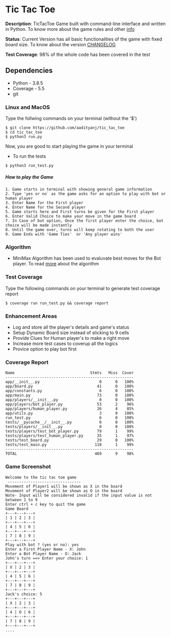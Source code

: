 # Tic Tac Toe
**Description**: TicTacToe Game built with command-line interface  and written in Python. To know more about the game rules and other [info](https://en.wikipedia.org/wiki/Tic-tac-toe)

**Status**:  Current Version has all basic functionalities of the game with fixed board size. To know about the version [CHANGELOG](changelog.md)

**Test Coverage**: 98% of the whole code has been covered in the test  
## Dependencies
- Python - 3.8.5
- Coverage - 5.5
- git
### Linux and MacOS
Type the follwing commands on your terminal (without the '$')  
```
$ git clone https://github.com/aadityanj/tic_tac_toe
$ cd tic_tac_toe
$ python3 run.py
```
Now, you are good to start playing the game in your terminal
- To run the tests 
```
$ python3 run_test.py
```
##### How to play the Game
```
1. Game starts in terminal with showing general game information
2. Type 'yes or no` as the game asks for an option to play with bot or human player
3. Enter Name for the First player
4. Enter Name for the Second player
5. Game starts here and First turns be given for the First player
6. Enter Valid Choice to make your move in the game board
7. In Case of bot option, Once the first player enter the choice, bot choice will be made instantly
8. Until the game over, turns will keep rotating to both the user
9. Game Ends with 'Game Ties'  or 'Any player wins'
```
### Algorithm
- MiniMax Algorithm has been used to evaluvate best moves for the Bot player. To read [more](https://en.wikipedia.org/wiki/Minimax) about the algorithm
### Test Coverage
Type the following commands on your terminal to generate test coverage report
```
$ coverage run run_test.py && coverage report
```
### Enhancement Areas
- Log and store all the player's details and game's status
- Setup Dynamic Board size instead of sticking to 9 cells
- Provide Clues for Human player's to make a right move
- Increase more test cases to coverup all the logics
- Provice option to play bot first
### Coverage Report
```
Name                                 Stmts   Miss  Cover
--------------------------------------------------------
app/__init__.py                          0      0   100%
app/board.py                            41      0   100%
app/constants.py                         6      0   100%
app/main.py                             73      0   100%
app/players/__init__.py                  0      0   100%
app/players/bot_player.py               53      2    96%
app/players/human_player.py             26      4    85%
app/utils.py                             3      0   100%
run_test.py                              6      0   100%
tests/__pycache__/__init__.py            0      0   100%
tests/players/__init__.py                0      0   100%
tests/players/test_bot_player.py        79      1    99%
tests/players/test_human_player.py      35      1    97%
tests/test_board.py                     29      0   100%
tests/test_main.py                     118      1    99%
--------------------------------------------------------
TOTAL                                  469      9    98%
```

### Game Screenshot
```
Welcome to the tic tac toe game 
 -------------------------------- 
Movement of Player1 will be shown as X in the board 
Movement of Player2 will be shown as O in the board 
Note- Input will be considered invalid if the input value is not between 1 to 9 
Enter ctrl + c key to quit the game
Game Board
+---+---+---+
| 1 | 2 | 3 |
+---+---+---+
| 4 | 5 | 6 |
+---+---+---+
| 7 | 8 | 9 |
+---+---+---+
Play with bot ? (yes or no): yes
Enter a First Player Name - X: John   
Enter a Bot Player Name - O: Jack
John's turn ==> Enter your choice: 1
+---+---+---+
| X | 2 | 3 |
+---+---+---+
| 4 | 5 | 6 |
+---+---+---+
| 7 | 8 | 9 |
+---+---+---+
Jack's choice: 5
+---+---+---+
| X | 2 | 3 |
+---+---+---+
| 4 | O | 6 |
+---+---+---+
| 7 | 8 | 9 |
+---+---+---+
....
```
